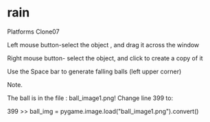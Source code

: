 # rain
Platforms Clone07

Left mouse button-select the object , and drag it across the window

Right mouse button- select the object, and click to create a copy of it

Use the Space bar to generate falling balls (left upper corner)

Note.
 
 The ball is in the  file : ball_image1.png!
Change line 399 to:

399 >> ball_img = pygame.image.load("ball_image1.png").convert()
